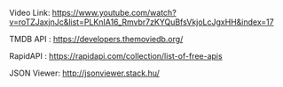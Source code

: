 Video Link: https://www.youtube.com/watch?v=roTZJaxjnJc&list=PLKnIA16_Rmvbr7zKYQuBfsVkjoLcJgxHH&index=17

TMDB API : https://developers.themoviedb.org/

RapidAPI : https://rapidapi.com/collection/list-of-free-apis

JSON Viewer: http://jsonviewer.stack.hu/
